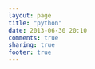 ```yaml
---
layout: page
title: "python"
date: 2013-06-30 20:10
comments: true
sharing: true
footer: true
---
```

